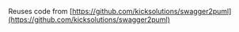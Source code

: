 

Reuses code from [https://github.com/kicksolutions/swagger2puml](https://github.com/kicksolutions/swagger2puml)

